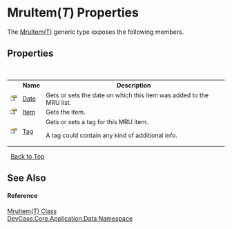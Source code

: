 # MruItem(*T*) Properties
 

The <a href="T_DevCase_Core_Application_Data_MruItem_1">MruItem(T)</a> generic type exposes the following members.


## Properties
&nbsp;<table><tr><th></th><th>Name</th><th>Description</th></tr><tr><td>![Public property](media/pubproperty.gif "Public property")</td><td><a href="P_DevCase_Core_Application_Data_MruItem_1_Date">Date</a></td><td>
Gets or sets the date on which this item was added to the MRU list.</td></tr><tr><td>![Public property](media/pubproperty.gif "Public property")</td><td><a href="P_DevCase_Core_Application_Data_MruItem_1_Item">Item</a></td><td>
Gets the item.</td></tr><tr><td>![Public property](media/pubproperty.gif "Public property")</td><td><a href="P_DevCase_Core_Application_Data_MruItem_1_Tag">Tag</a></td><td>
Gets or sets a tag for this MRU item. 

 A tag could contain any kind of additional info.</td></tr></table>&nbsp;
<a href="#mruitem(*t*)-properties">Back to Top</a>

## See Also


#### Reference
<a href="T_DevCase_Core_Application_Data_MruItem_1">MruItem(T) Class</a><br /><a href="N_DevCase_Core_Application_Data">DevCase.Core.Application.Data Namespace</a><br />